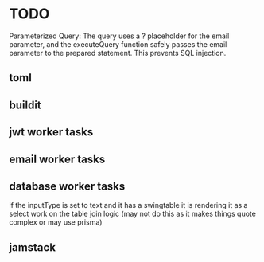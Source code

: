 # TODO

Parameterized Query: The query uses a ? placeholder for the email parameter, and the executeQuery function safely passes the email parameter to the prepared statement. This prevents SQL injection.


## toml

## buildit

## jwt worker tasks

## email worker tasks

## database worker tasks

if the inputType is set to text and it has a swingtable it is rendering it as a select
work on the table join logic (may not do this as it makes things quote complex or may use prisma)

## jamstack
